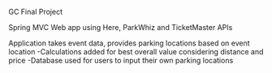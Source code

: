GC Final Project

Spring MVC Web app using Here, ParkWhiz and TicketMaster APIs

Application takes event data, provides parking locations based on event location
  -Calculations added for best overall value considering distance and price
  -Database used for users to input their own parking locations
